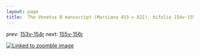 ```yaml
---
layout: page
title:  The Venetus B manuscript (Marciana 453 = 821), bifolio 154v-155r
---
```


prev: [153v-154r](../153v-154r/) next: [155v-156r](../155v-156r/)



[![Linked to zoomble image](http://www.homermultitext.org/iipsrv?IIIF=/project/homer/pyramidal/deepzoom/hmt/vbbifolio/v1/vb_154v_155r.tif/full/2000,/0/default.jpg)](http://www.homermultitext.org/ict2/?urn=urn:cite2:hmt:vbbifolio.v1:vb_154v_155r)

